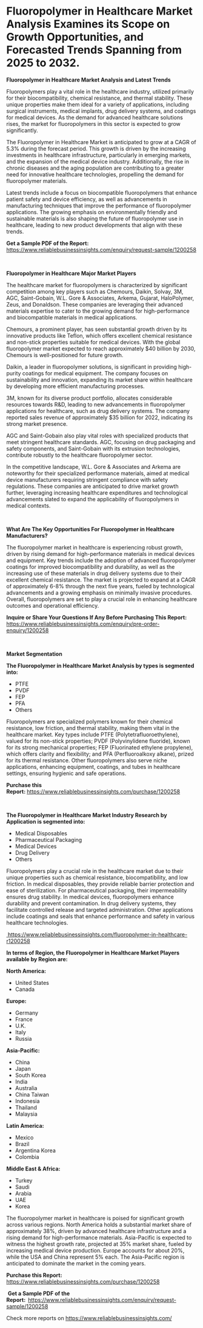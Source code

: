 <p><h1>Fluoropolymer in Healthcare Market Analysis Examines its Scope on Growth Opportunities, and Forecasted Trends Spanning from 2025 to 2032.</h1></p><p><strong>Fluoropolymer in Healthcare Market Analysis and Latest Trends</strong></p>
<p><p>Fluoropolymers play a vital role in the healthcare industry, utilized primarily for their biocompatibility, chemical resistance, and thermal stability. These unique properties make them ideal for a variety of applications, including surgical instruments, medical implants, drug delivery systems, and coatings for medical devices. As the demand for advanced healthcare solutions rises, the market for fluoropolymers in this sector is expected to grow significantly. </p><p>The Fluoropolymer in Healthcare Market is anticipated to grow at a CAGR of 5.3% during the forecast period. This growth is driven by the increasing investments in healthcare infrastructure, particularly in emerging markets, and the expansion of the medical device industry. Additionally, the rise in chronic diseases and the aging population are contributing to a greater need for innovative healthcare technologies, propelling the demand for fluoropolymer materials.</p><p>Latest trends include a focus on biocompatible fluoropolymers that enhance patient safety and device efficiency, as well as advancements in manufacturing techniques that improve the performance of fluoropolymer applications. The growing emphasis on environmentally friendly and sustainable materials is also shaping the future of fluoropolymer use in healthcare, leading to new product developments that align with these trends.</p></p>
<p><strong>Get a Sample PDF of the Report:&nbsp;</strong> <a href="https://www.reliablebusinessinsights.com/enquiry/request-sample/1200258?utm_campaign=3031&utm_medium=2&utm_source=Github&utm_content=ia&utm_term=04032025&utm_id=fluoropolymer-in-healthcare">https://www.reliablebusinessinsights.com/enquiry/request-sample/1200258</a></p>
<p>&nbsp;</p>
<p><strong>Fluoropolymer in Healthcare Major Market Players</strong></p>
<p><p>The healthcare market for fluoropolymers is characterized by significant competition among key players such as Chemours, Daikin, Solvay, 3M, AGC, Saint-Gobain, W.L. Gore & Associates, Arkema, Gujarat, HaloPolymer, Zeus, and Donaldson. These companies are leveraging their advanced materials expertise to cater to the growing demand for high-performance and biocompatible materials in medical applications.</p><p>Chemours, a prominent player, has seen substantial growth driven by its innovative products like Teflon, which offers excellent chemical resistance and non-stick properties suitable for medical devices. With the global fluoropolymer market expected to reach approximately $40 billion by 2030, Chemours is well-positioned for future growth.</p><p>Daikin, a leader in fluoropolymer solutions, is significant in providing high-purity coatings for medical equipment. The company focuses on sustainability and innovation, expanding its market share within healthcare by developing more efficient manufacturing processes.</p><p>3M, known for its diverse product portfolio, allocates considerable resources towards R&D, leading to new advancements in fluoropolymer applications for healthcare, such as drug delivery systems. The company reported sales revenue of approximately $35 billion for 2022, indicating its strong market presence.</p><p>AGC and Saint-Gobain also play vital roles with specialized products that meet stringent healthcare standards. AGC, focusing on drug packaging and safety components, and Saint-Gobain with its extrusion technologies, contribute robustly to the healthcare fluoropolymer sector.</p><p>In the competitive landscape, W.L. Gore & Associates and Arkema are noteworthy for their specialized performance materials, aimed at medical device manufacturers requiring stringent compliance with safety regulations. These companies are anticipated to drive market growth further, leveraging increasing healthcare expenditures and technological advancements slated to expand the applicability of fluoropolymers in medical contexts.</p></p>
<p>&nbsp;</p>
<p><strong>What Are The Key Opportunities For Fluoropolymer in Healthcare Manufacturers?</strong></p>
<p><p>The fluoropolymer market in healthcare is experiencing robust growth, driven by rising demand for high-performance materials in medical devices and equipment. Key trends include the adoption of advanced fluoropolymer coatings for improved biocompatibility and durability, as well as the increasing use of these materials in drug delivery systems due to their excellent chemical resistance. The market is projected to expand at a CAGR of approximately 6-8% through the next five years, fueled by technological advancements and a growing emphasis on minimally invasive procedures. Overall, fluoropolymers are set to play a crucial role in enhancing healthcare outcomes and operational efficiency.</p></p>
<p><strong>Inquire or Share Your Questions If Any Before Purchasing This Report:</strong> <a href="https://www.reliablebusinessinsights.com/enquiry/pre-order-enquiry/1200258?utm_campaign=3031&utm_medium=2&utm_source=Github&utm_content=ia&utm_term=04032025&utm_id=fluoropolymer-in-healthcare">https://www.reliablebusinessinsights.com/enquiry/pre-order-enquiry/1200258</a></p>
<p>&nbsp;</p>
<p><strong>Market Segmentation</strong></p>
<p><strong>The Fluoropolymer in Healthcare Market Analysis by types is segmented into:</strong></p>
<p><ul><li>PTFE</li><li>PVDF</li><li>FEP</li><li>PFA</li><li>Others</li></ul></p>
<p><p>Fluoropolymers are specialized polymers known for their chemical resistance, low friction, and thermal stability, making them vital in the healthcare market. Key types include PTFE (Polytetrafluoroethylene), valued for its non-stick properties; PVDF (Polyvinylidene fluoride), known for its strong mechanical properties; FEP (Fluorinated ethylene propylene), which offers clarity and flexibility; and PFA (Perfluoroalkoxy alkane), prized for its thermal resistance. Other fluoropolymers also serve niche applications, enhancing equipment, coatings, and tubes in healthcare settings, ensuring hygienic and safe operations.</p></p>
<p><strong>Purchase this Report:&nbsp;</strong><a href="https://www.reliablebusinessinsights.com/purchase/1200258?utm_campaign=3031&utm_medium=2&utm_source=Github&utm_content=ia&utm_term=04032025&utm_id=fluoropolymer-in-healthcare">https://www.reliablebusinessinsights.com/purchase/1200258</a></p>
<p>&nbsp;</p>
<p><strong>The Fluoropolymer in Healthcare Market Industry Research by Application is segmented into:</strong></p>
<p><ul><li>Medical Disposables</li><li>Pharmaceutical Packaging</li><li>Medical Devices</li><li>Drug Delivery</li><li>Others</li></ul></p>
<p><p>Fluoropolymers play a crucial role in the healthcare market due to their unique properties such as chemical resistance, biocompatibility, and low friction. In medical disposables, they provide reliable barrier protection and ease of sterilization. For pharmaceutical packaging, their impermeability ensures drug stability. In medical devices, fluoropolymers enhance durability and prevent contamination. In drug delivery systems, they facilitate controlled release and targeted administration. Other applications include coatings and seals that enhance performance and safety in various healthcare technologies.</p></p>
<p><a href="https://www.reliablebusinessinsights.com/fluoropolymer-in-healthcare-r1200258?utm_campaign=3031&utm_medium=2&utm_source=Github&utm_content=ia&utm_term=04032025&utm_id=fluoropolymer-in-healthcare">&nbsp;https://www.reliablebusinessinsights.com/fluoropolymer-in-healthcare-r1200258</a></p>
<p><strong>In terms of Region, the Fluoropolymer in Healthcare Market Players available by Region are:</strong></p>
<p>
    <p> <strong> North America: </strong>
        <ul>
            <li>United States</li>
            <li>Canada</li>
        </ul>
        </p> 
    <p> <strong> Europe: </strong>
        <ul>
            <li>Germany</li>
            <li>France</li>
            <li>U.K.</li>
            <li>Italy</li>
            <li>Russia</li>
        </ul>
        </p> 
    <p> <strong> Asia-Pacific: </strong>
        <ul>
            <li>China</li>
            <li>Japan</li>
            <li>South Korea</li>
            <li>India</li>
            <li>Australia</li>
            <li>China Taiwan</li>
            <li>Indonesia</li>
            <li>Thailand</li>
            <li>Malaysia</li>
        </ul>
        </p> 
    <p> <strong> Latin America: </strong>
        <ul>
            <li>Mexico</li>
            <li>Brazil</li>
            <li>Argentina Korea</li>
            <li>Colombia</li>
        </ul>
        </p> 
    <p> <strong> Middle East & Africa: </strong>
        <ul>
            <li>Turkey</li>
            <li>Saudi</li>
            <li>Arabia</li>
            <li>UAE</li>
            <li>Korea</li>
        </ul>
    </p>
    </p>
<p><p>The fluoropolymer market in healthcare is poised for significant growth across various regions. North America holds a substantial market share of approximately 38%, driven by advanced healthcare infrastructure and a rising demand for high-performance materials. Asia-Pacific is expected to witness the highest growth rate, projected at 35% market share, fueled by increasing medical device production. Europe accounts for about 20%, while the USA and China represent 5% each. The Asia-Pacific region is anticipated to dominate the market in the coming years.</p></p>
<p><strong>Purchase this Report: </strong><a href="https://www.reliablebusinessinsights.com/purchase/1200258?utm_campaign=3031&utm_medium=2&utm_source=Github&utm_content=ia&utm_term=04032025&utm_id=fluoropolymer-in-healthcare">https://www.reliablebusinessinsights.com/purchase/1200258</a></p>
<p>&nbsp;<strong>Get a Sample PDF of the Report:&nbsp;&nbsp;</strong><a href="https://www.reliablebusinessinsights.com/enquiry/request-sample/1200258?utm_campaign=3031&utm_medium=2&utm_source=Github&utm_content=ia&utm_term=04032025&utm_id=fluoropolymer-in-healthcare">https://www.reliablebusinessinsights.com/enquiry/request-sample/1200258</a></p>
<p><strong></strong></p>
<p>Check more reports on <a href="https://www.reliablebusinessinsights.com/?utm_campaign=3031&utm_medium=2&utm_source=Github&utm_content=ia&utm_term=04032025&utm_id=fluoropolymer-in-healthcare">https://www.reliablebusinessinsights.com/</a></p>